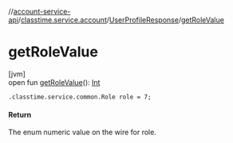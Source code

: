 //[account-service-api](../../../index.md)/[classtime.service.account](../index.md)/[UserProfileResponse](index.md)/[getRoleValue](get-role-value.md)

# getRoleValue

[jvm]\
open fun [getRoleValue](get-role-value.md)(): [Int](https://kotlinlang.org/api/latest/jvm/stdlib/kotlin/-int/index.html)

`.classtime.service.common.Role role = 7;`

#### Return

The enum numeric value on the wire for role.
